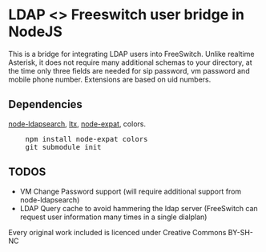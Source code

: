 # LDAP <> Freeswitch user bridge in NodeJS #

This is a bridge for integrating LDAP users into FreeSwitch. Unlike realtime Asterisk, it does not require many additional schemas to your directory, at the time only three fields are needed for sip password, vm password and mobile phone number. Extensions are based on uid numbers.

## Dependencies ##

[node-ldapsearch](https://github.com/xSmurf/node-ldapsearch), [ltx](https://github.com/astro/ltx), [node-expat](https://github.com/astro/node-expat), colors.

<pre>
	npm install node-expat colors
	git submodule init
</pre>

## TODOS ##

* VM Change Password support (will require additional support from node-ldapsearch)
* LDAP Query cache to avoid hammering the ldap server (FreeSwitch can request user information many times in a single dialplan)

Every original work included is licenced under Creative Commons BY-SH-NC

